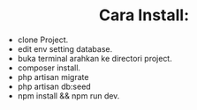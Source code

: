<h1 align="center">Cara Install:</h1>

- clone Project.
- edit env setting database.
- buka terminal arahkan ke directori project.
- composer install.
- php artisan migrate
- php artisan db:seed
- npm install && npm run dev.

